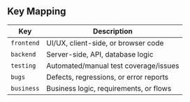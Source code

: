 ## Key Mapping

| Key            | Description                              |
|----------------|------------------------------------------|
| `frontend`     | UI/UX, client-side, or browser code      |
| `backend`      | Server-side, API, database logic         |
| `testing`      | Automated/manual test coverage/issues    |
| `bugs`         | Defects, regressions, or error reports   |
| `business`     | Business logic, requirements, or flows   |
